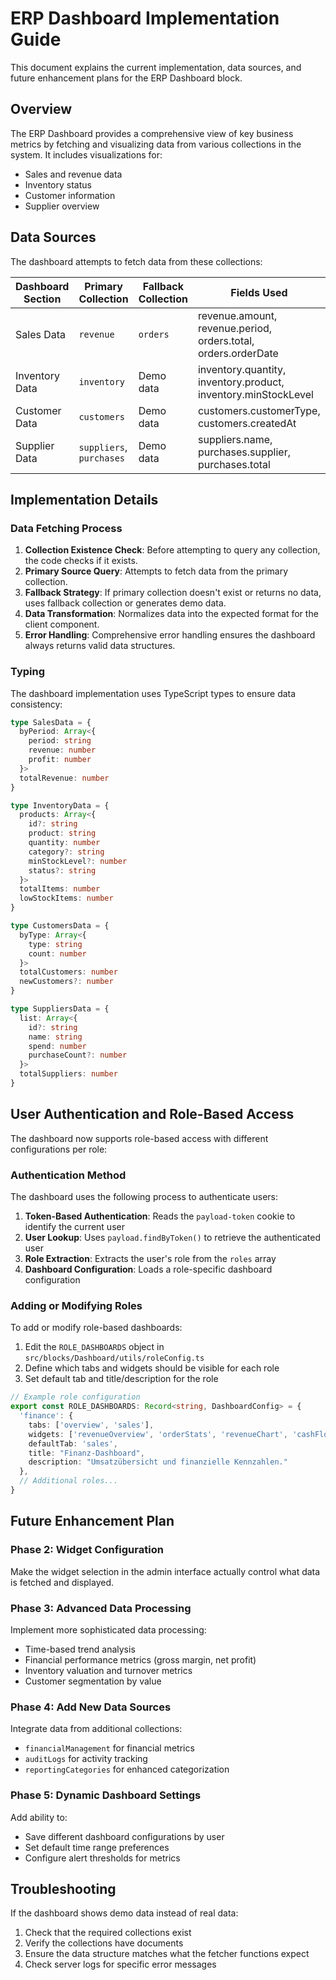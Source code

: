 # ERP Dashboard Implementation Guide

This document explains the current implementation, data sources, and future enhancement plans for the ERP Dashboard block.

## Overview

The ERP Dashboard provides a comprehensive view of key business metrics by fetching and visualizing data from various collections in the system. It includes visualizations for:

- Sales and revenue data
- Inventory status
- Customer information
- Supplier overview

## Data Sources

The dashboard attempts to fetch data from these collections:

| Dashboard Section | Primary Collection | Fallback Collection | Fields Used |
|-------------------|-------------------|---------------------|------------|
| Sales Data | `revenue` | `orders` | revenue.amount, revenue.period, orders.total, orders.orderDate |
| Inventory Data | `inventory` | Demo data | inventory.quantity, inventory.product, inventory.minStockLevel |
| Customer Data | `customers` | Demo data | customers.customerType, customers.createdAt |
| Supplier Data | `suppliers`, `purchases` | Demo data | suppliers.name, purchases.supplier, purchases.total |

## Implementation Details

### Data Fetching Process

1. **Collection Existence Check**: Before attempting to query any collection, the code checks if it exists.
2. **Primary Source Query**: Attempts to fetch data from the primary collection.
3. **Fallback Strategy**: If primary collection doesn't exist or returns no data, uses fallback collection or generates demo data.
4. **Data Transformation**: Normalizes data into the expected format for the client component.
5. **Error Handling**: Comprehensive error handling ensures the dashboard always returns valid data structures.

### Typing

The dashboard implementation uses TypeScript types to ensure data consistency:

```typescript
type SalesData = {
  byPeriod: Array<{
    period: string
    revenue: number
    profit: number
  }>
  totalRevenue: number
}

type InventoryData = {
  products: Array<{
    id?: string
    product: string
    quantity: number
    category?: string
    minStockLevel?: number
    status?: string
  }>
  totalItems: number
  lowStockItems: number
}

type CustomersData = {
  byType: Array<{
    type: string
    count: number
  }>
  totalCustomers: number
  newCustomers?: number
}

type SuppliersData = {
  list: Array<{
    id?: string
    name: string
    spend: number
    purchaseCount?: number
  }>
  totalSuppliers: number
}
```

## User Authentication and Role-Based Access

The dashboard now supports role-based access with different configurations per role:

### Authentication Method

The dashboard uses the following process to authenticate users:

1. **Token-Based Authentication**: Reads the `payload-token` cookie to identify the current user
2. **User Lookup**: Uses `payload.findByToken()` to retrieve the authenticated user
3. **Role Extraction**: Extracts the user's role from the `roles` array
4. **Dashboard Configuration**: Loads a role-specific dashboard configuration

### Adding or Modifying Roles

To add or modify role-based dashboards:

1. Edit the `ROLE_DASHBOARDS` object in `src/blocks/Dashboard/utils/roleConfig.ts`
2. Define which tabs and widgets should be visible for each role
3. Set default tab and title/description for the role

```typescript
// Example role configuration
export const ROLE_DASHBOARDS: Record<string, DashboardConfig> = {
  'finance': {
    tabs: ['overview', 'sales'],
    widgets: ['revenueOverview', 'orderStats', 'revenueChart', 'cashFlowForecast'],
    defaultTab: 'sales',
    title: "Finanz-Dashboard",
    description: "Umsatzübersicht und finanzielle Kennzahlen."
  },
  // Additional roles...
}
```

## Future Enhancement Plan

### Phase 2: Widget Configuration

Make the widget selection in the admin interface actually control what data is fetched and displayed.

### Phase 3: Advanced Data Processing

Implement more sophisticated data processing:
- Time-based trend analysis
- Financial performance metrics (gross margin, net profit)
- Inventory valuation and turnover metrics
- Customer segmentation by value

### Phase 4: Add New Data Sources

Integrate data from additional collections:
- `financialManagement` for financial metrics
- `auditLogs` for activity tracking
- `reportingCategories` for enhanced categorization

### Phase 5: Dynamic Dashboard Settings

Add ability to:
- Save different dashboard configurations by user
- Set default time range preferences
- Configure alert thresholds for metrics

## Troubleshooting

If the dashboard shows demo data instead of real data:

1. Check that the required collections exist
2. Verify the collections have documents
3. Ensure the data structure matches what the fetcher functions expect
4. Check server logs for specific error messages
